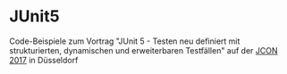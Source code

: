 # JUnit5
Code-Beispiele zum Vortrag "JUnit 5 - Testen neu definiert mit strukturierten, dynamischen und erweiterbaren Testfällen" auf der [JCON 2017](http://jcon.one/de/) in Düsseldorf
